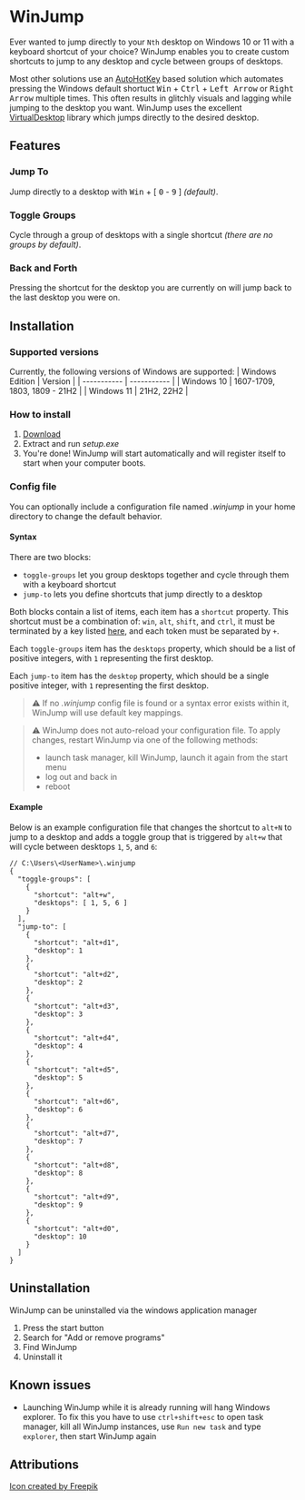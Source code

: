 ﻿# WinJump

Ever wanted to jump directly to your `Nth` desktop on Windows 10 or 11 with a keyboard shortcut of your choice? WinJump enables you to create custom shortcuts to jump to any desktop and cycle between groups of desktops.

Most other solutions use an [AutoHotKey](https://www.autohotkey.com/) based solution which automates pressing the Windows default shortuct <kbd>Win</kbd> + <kbd>Ctrl</kbd> + <kbd>Left Arrow</kbd> or <kbd>Right Arrow</kbd> multiple times.
This often results in glitchly visuals and lagging while jumping to the desktop you want.
WinJump uses the excellent [VirtualDesktop](https://github.com/MScholtes/VirtualDesktop) library which jumps directly to the desired desktop.

## Features

### Jump To

Jump directly to a desktop with <kbd>Win</kbd> + [ <kbd>0</kbd> - <kbd>9</kbd> ] *(default)*.

### Toggle Groups

Cycle through a group of desktops with a single shortcut *(there are no groups by default)*.

### Back and Forth

Pressing the shortcut for the desktop you are currently on will jump back to the last desktop you were on.

## Installation

### Supported versions

Currently, the following versions of Windows are supported:
| Windows Edition      | Version |
| ----------- | ----------- |
| Windows 10      | 1607-1709, 1803, 1809 - 21H2       |
| Windows 11   | 21H2, 22H2       |

### How to install

1. [Download](https://github.com/widavies/WinJump/releases/download/1.4.0/Release_1_4_0.zip)
2. Extract and run *setup.exe*
3. You're done! WinJump will start automatically and will register itself to start when your computer boots.

### Config file

You can optionally include a configuration file named *.winjump* in your home directory to change the default behavior.

#### Syntax

There are two blocks:

- `toggle-groups` let you group desktops together and cycle through them with a keyboard shortcut
- `jump-to` lets you define shortcuts that jump directly to a desktop

Both blocks contain a list of items, each item has a `shortcut` property. This shortcut must be a combination of:
`win`, `alt`, `shift`, and `ctrl`, it must be terminated by a key listed [here](https://learn.microsoft.com/en-us/dotnet/api/system.windows.forms.keys?view=windowsdesktop-7.0),
and each token must be separated by `+`.

Each `toggle-groups` item has the `desktops` property, which should be a list of positive integers, with `1` representing the first desktop.

Each `jump-to` item has the `desktop` property, which should be a single positive integer, with `1` representing the first desktop.

> ⚠️ If no *.winjump* config file is found or a syntax error exists within it, WinJump will use default key mappings.

> ⚠️ WinJump does not auto-reload your configuration file. To apply changes, restart WinJump via one of the following methods:
>
> - launch task manager, kill WinJump, launch it again from the start menu
> - log out and back in
> - reboot

#### Example

Below is an example configuration file that changes the shortcut to `alt+N` to jump to a desktop and adds a toggle group that is triggered by `alt+w` that will cycle between desktops `1`, `5`, and `6`:

```jsonc
// C:\Users\<UserName>\.winjump
{
  "toggle-groups": [
    {
      "shortcut": "alt+w",
      "desktops": [ 1, 5, 6 ]
    }
  ],
  "jump-to": [
    {
      "shortcut": "alt+d1",
      "desktop": 1
    },
    {
      "shortcut": "alt+d2",
      "desktop": 2
    },
    {
      "shortcut": "alt+d3",
      "desktop": 3
    },
    {
      "shortcut": "alt+d4",
      "desktop": 4
    },
    {
      "shortcut": "alt+d5",
      "desktop": 5
    },
    {
      "shortcut": "alt+d6",
      "desktop": 6
    },
    {
      "shortcut": "alt+d7",
      "desktop": 7
    },
    {
      "shortcut": "alt+d8",
      "desktop": 8
    },
    {
      "shortcut": "alt+d9",
      "desktop": 9
    },
    {
      "shortcut": "alt+d0",
      "desktop": 10
    }
  ]
}
```

## Uninstallation

WinJump can be uninstalled via the windows application manager

1. Press the start button
2. Search for "Add or remove programs"
3. Find WinJump
4. Uninstall it

## Known issues

- Launching WinJump while it is already running will hang Windows explorer. To fix this you have to use `ctrl+shift+esc` to open task manager, kill all WinJump instances, use `Run new task` and type `explorer`, then start WinJump again

## Attributions
[Icon created by Freepik](https://www.flaticon.com/free-icons/monitor)
